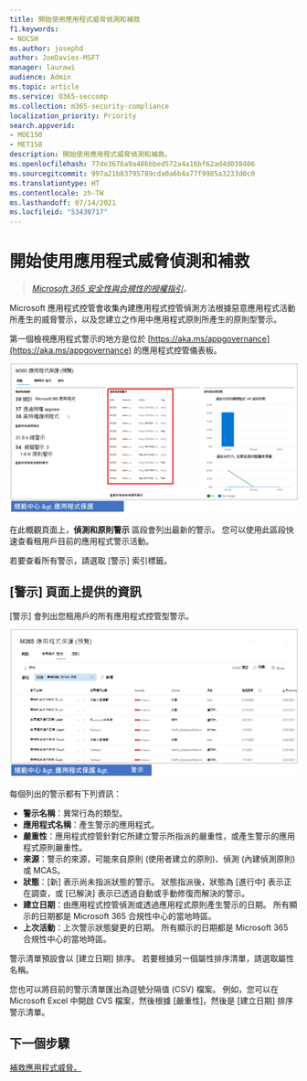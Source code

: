 ```yaml
---
title: 開始使用應用程式威脅偵測和補救
f1.keywords:
- NOCSH
ms.author: josephd
author: JoeDavies-MSFT
manager: laurawi
audience: Admin
ms.topic: article
ms.service: O365-seccomp
ms.collection: m365-security-compliance
localization_priority: Priority
search.appverid:
- MOE150
- MET150
description: 開始使用應用程式威脅偵測和補救。
ms.openlocfilehash: 77de3676a9a486bbed572a4a16bf62ad4d038406
ms.sourcegitcommit: 997a21b83795789cda0a6b4a77f9985a3233d0c0
ms.translationtype: HT
ms.contentlocale: zh-TW
ms.lasthandoff: 07/14/2021
ms.locfileid: "53430717"
---
```

# <a name="get-started-with-app-threat-detection-and-remediation"></a>開始使用應用程式威脅偵測和補救

>*[Microsoft 365 安全性與合規性的授權指引](https://aka.ms/ComplianceSD)。*

Microsoft 應用程式控管會收集內建應用程式控管偵測方法根據惡意應用程式活動所產生的威脅警示，以及您建立之作用中應用程式原則所產生的原則型警示。

第一個檢視應用程式警示的地方是位於 [https://aka.ms/appgovernance](https://aka.ms/appgovernance) 的應用程式控管儀表板。

![Microsoft 365 合規性中心的應用程式控管概觀頁面，且已醒目提示偵測和原則警示區段](..\media\manage-app-protection-governance\mapg-cc-overview-alerts.png)

在此概觀頁面上，**偵測和原則警示** 區段會列出最新的警示。 您可以使用此區段快速查看租用戶目前的應用程式警示活動。

若要查看所有警示，請選取 [警示] 索引標籤。

## <a name="whats-available-on-the-alerts-page"></a>[警示] 頁面上提供的資訊

[警示] 會列出您租用戶的所有應用程式控管型警示。

![Microsoft 365 合規性中心的應用程式控管警示摘要頁面](..\media\manage-app-protection-governance\mapg-cc-alerts.png)

每個列出的警示都有下列資訊：

- **警示名稱**：異常行為的類型。
- **應用程式名稱**：產生警示的應用程式。
- **嚴重性**：應用程式控管針對它所建立警示所指派的嚴重性，或產生警示的應用程式原則嚴重性。
- **來源**：警示的來源，可能來自原則 (使用者建立的原則)、偵測 (內建偵測原則) 或 MCAS。
- **狀態**：[新] 表示尚未指派狀態的警示。 狀態指派後，狀態為 [進行中] 表示正在調查，或 [已解決] 表示已透過自動或手動修復而解決的警示。
- **建立日期**：由應用程式控管偵測或透過應用程式原則產生警示的日期。 所有顯示的日期都是 Microsoft 365 合規性中心的當地時區。
- **上次活動**：上次警示狀態變更的日期。 所有顯示的日期都是 Microsoft 365 合規性中心的當地時區。

警示清單預設會以 [建立日期] 排序。 若要根據另一個屬性排序清單，請選取屬性名稱。

您也可以將目前的警示清單匯出為逗號分隔值 (CSV) 檔案。 例如，您可以在 Microsoft Excel 中開啟 CVS 檔案，然後根據 [嚴重性]，然後是 [建立日期] 排序警示清單。

## <a name="next-step"></a>下一個步驟

[補救應用程式威脅。](app-governance-detect-remediate-detect-threats.md)
